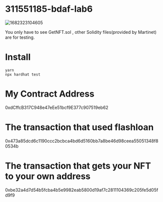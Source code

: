 # 311551185-bdaf-lab6



![1682323104605](https://user-images.githubusercontent.com/87699256/233935166-049ea06b-77a1-469a-b30b-234140ffcecd.jpg)

You only have to see GetNFT.sol , other Solidity files(provided by Martinet) are for testing.

# Install
```
yarn
npx hardhat test
```
# My Contract Address
0xdCffcB317C948e47eEe51bcf9E377c907519eb62

# The transaction that used flashloan
0x473a85dcd6c1190ccc2bcbca4bd6d5160bb7a8be46d98ceea55051348f80534b

# The transaction that gets your NFT to your own address
0xbe32a4d7d54b5fcba4b5e9982eab5800d19af7c2811104369c205fe5d05fd9f9

